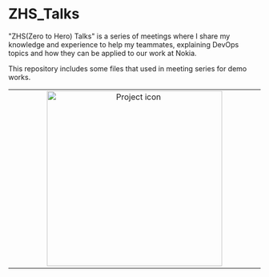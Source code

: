 # ZHS_Talks
"ZHS(Zero to Hero) Talks" is a series of meetings where I share my knowledge and experience to help my teammates, explaining DevOps topics and how they can be applied to our work at Nokia.

This repository includes some files that used in meeting series for demo works.

<table align="center"><tr><td align="center" width="9999">
<img src="http://www.thestartuphero.com/zerohero.png" align="center" width="350" alt="Project icon">






